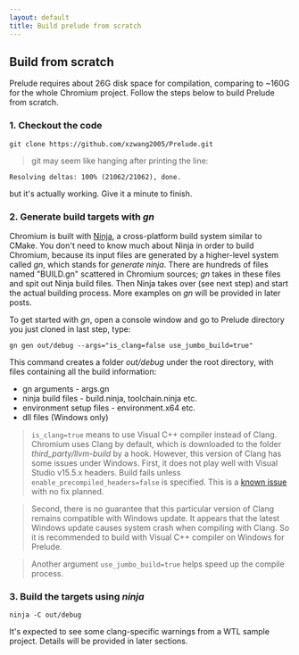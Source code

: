 ```yaml
---
layout: default
title: Build prelude from scratch
---
```

## [](#header-2) Build from scratch

Prelude requires about 26G disk space for compilation, comparing to ~160G for the whole Chromium project. Follow the steps below to build Prelude from scratch.


### [](#header-3) 1.  Checkout the code

```
git clone https://github.com/xzwang2005/Prelude.git
```

>git may seem like hanging after printing the line:
```
Resolving deltas: 100% (21062/21062), done.
```
but it's actually working. Give it a minute to finish.

### [](#header-3) 2.  Generate build targets with *gn*

Chromium is built with [Ninja](https://ninja-build.org/), a cross-platform build system similar to CMake. You don't need to know much about Ninja in order to build Chromium, because its input files are generated by a higher-level system called *gn*, which stands for *generate ninja*. There are hundreds of files named "BUILD.gn" scattered in Chromium sources; *gn* takes in these files and spit out Ninja build files. Then Ninja takes over (see next step) and start the actual building process. More examples on *gn* will be provided in later posts.

To get started with *gn*, open a console window and go to Prelude directory you just cloned in last step, type:

```
gn gen out/debug --args="is_clang=false use_jumbo_build=true"
```

This command creates a folder *out/debug* under the root directory, with files containing all the build information:
*   gn arguments - args.gn
*   ninja build files - build.ninja, toolchain.ninja etc.
*   environment setup files - environment.x64 etc.
*   dll files (Windows only)

>`is_clang=true` means to use Visual C++ compiler instead of Clang. Chromium uses Clang by default, which is downloaded to the folder *third_party/llvm-build* by a hook. However, this version of Clang has some issues under Windows. First, it does not play well with Visual Studio v15.5.x headers. Build fails unless `enable_precompiled_headers=false` is specified. This is a [known issue](https://bugs.chromium.org/p/chromium/issues/detail?id=780124) with no fix planned.

>Second, there is no guarantee that this particular version of Clang remains compatible with Windows update. It appears that the latest Windows update causes system crash when compiling with Clang. So it is recommended to build with Visual C++ compiler on Windows for Prelude.

>Another argument `use_jumbo_build=true` helps speed up the compile process. 

### [](#header-3) 3.  Build the targets using *ninja*

```
ninja -C out/debug
```
It's expected to see some clang-specific warnings from a WTL sample project. Details will be provided in later sections.
